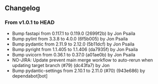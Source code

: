 ## Changelog
### From v1.0.1 to HEAD

- Bump fastapi from 0.117.1 to 0.119.0 (2699f2b) by Jon Psaila
- Bump pylint from 3.3.8 to 4.0.0 (6f5b005) by Jon Psaila
- Bump pydantic from 2.11.9 to 2.12.0 (5b11dcf) by Jon Psaila
- Bump pyright from 1.1.405 to 1.1.406 (da7935f) by Jon Psaila
- Bump uvicorn from 0.36.1 to 0.37.0 (a01ae0b) by Jon Psaila
- NO-JIRA: Update prevent main merge workflow to auto-rerun when updating target branch (#79) (dc43fa7) by Jon
- Bump pydantic-settings from 2.10.1 to 2.11.0 (#70) (943e686) by dependabot[bot]

